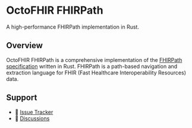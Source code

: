 # OctoFHIR FHIRPath

A high-performance FHIRPath implementation in Rust.

## Overview

OctoFHIR FHIRPath is a comprehensive implementation of the [FHIRPath specification](http://hl7.org/fhirpath/) written in Rust. FHIRPath is a path-based navigation and extraction language for FHIR (Fast Healthcare Interoperability Resources) data.
## Support

- 🐛 [Issue Tracker](https://github.com/octofhir/fhirpath-rs/issues)
- 💬 [Discussions](https://github.com/octofhir/fhirpath-rs/discussions)
